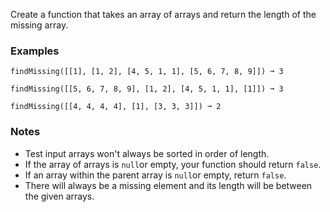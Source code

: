 Create a function that takes an array of arrays and return the length of the missing array.


### Examples ###
    findMissing([[1], [1, 2], [4, 5, 1, 1], [5, 6, 7, 8, 9]]) ➞ 3

    findMissing([[5, 6, 7, 8, 9], [1, 2], [4, 5, 1, 1], [1]]) ➞ 3

    findMissing([[4, 4, 4, 4], [1], [3, 3, 3]]) ➞ 2


### Notes ###
*   Test input arrays won't always be sorted in order of length.
*   If the array of arrays is `null`or empty, your function should return `false`.
*   If an array within the parent array is `null`or empty, return `false`.
*   There will always be a missing element and its length will be between the given arrays.